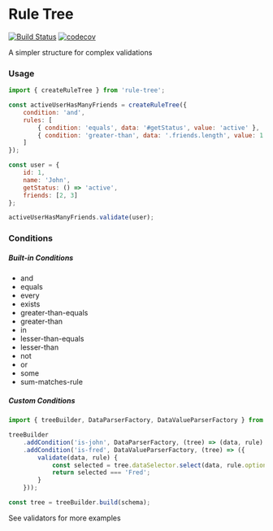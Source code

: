 
# Rule Tree
[![Build Status](https://travis-ci.org/rafaelfbs/rule-tree.svg?branch=master)](https://travis-ci.org/rafaelfbs/rule-tree)
[![codecov](https://codecov.io/gh/rafaelfbs/rule-tree/branch/master/graph/badge.svg)](https://codecov.io/gh/rafaelfbs/rule-tree)

A simpler structure for complex validations

### Usage

```javascript
import { createRuleTree } from 'rule-tree';

const activeUserHasManyFriends = createRuleTree({
    condition: 'and',
    rules: [
        { condition: 'equals', data: '#getStatus', value: 'active' },
        { condition: 'greater-than', data: '.friends.length', value: 1 }
    ]
});

const user = {
    id: 1,
    name: 'John',
    getStatus: () => 'active',
    friends: [2, 3]
};

activeUserHasManyFriends.validate(user);
```

### Conditions

##### Built-in Conditions

* and
* equals
* every
* exists
* greater-than-equals
* greater-than
* in
* lesser-than-equals
* lesser-than
* not
* or
* some
* sum-matches-rule

##### Custom Conditions

```javascript
import { treeBuilder, DataParserFactory, DataValueParserFactory } from 'rule-tree';

treeBuilder
    .addCondition('is-john', DataParserFactory, (tree) => (data, rule) => data === 'John')
    .addCondition('is-fred', DataValueParserFactory, (tree) => ({
        validate(data, rule) {
            const selected = tree.dataSelector.select(data, rule.options.value);
            return selected === 'Fred';
        }
    }));

const tree = treeBuilder.build(schema);
```

See validators for more examples
